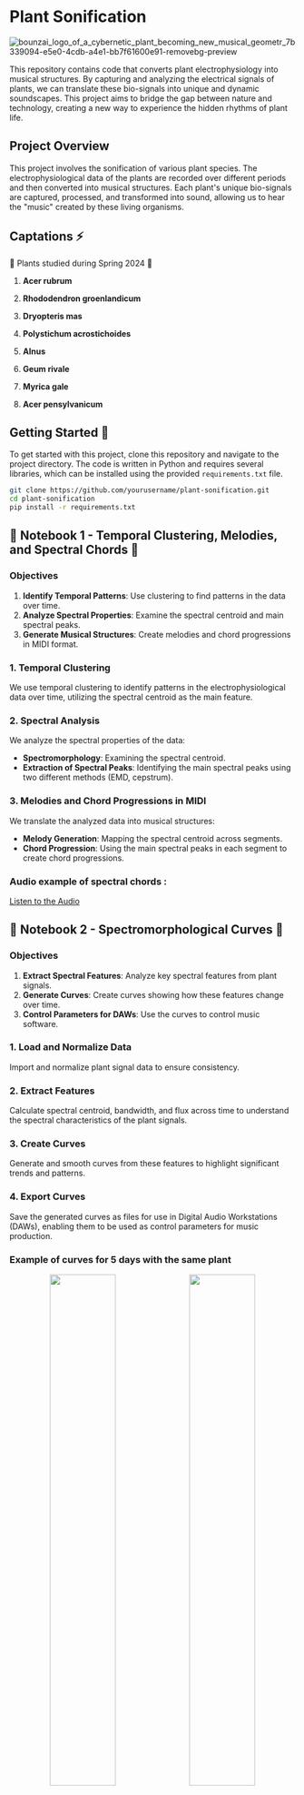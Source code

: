 # Plant Sonification

![bounzai_logo_of_a_cybernetic_plant_becoming_new_musical_geometr_7b339094-e5e0-4cdb-a4e1-bb7f61600e91-removebg-preview](https://github.com/AntoineBellemare/plant_sonification/assets/49297774/0b7db764-7aa4-42a3-9fa3-e3de856663ca)


This repository contains code that converts plant electrophysiology into musical structures. By capturing and analyzing the electrical signals of plants, we can translate these bio-signals into unique and dynamic soundscapes. This project aims to bridge the gap between nature and technology, creating a new way to experience the hidden rhythms of plant life.

## Project Overview

This project involves the sonification of various plant species. The electrophysiological data of the plants are recorded over different periods and then converted into musical structures. Each plant's unique bio-signals are captured, processed, and transformed into sound, allowing us to hear the "music" created by these living organisms.

## Captations ⚡️

🌿 Plants studied during Spring 2024 🌿

1. **Acer rubrum**

2. **Rhododendron groenlandicum**
   
3. **Dryopteris mas**

4. **Polystichum acrostichoides**

5. **Alnus**

6. **Geum rivale**

7. **Myrica gale**

8. **Acer pensylvanicum**

## Getting Started 🔑

To get started with this project, clone this repository and navigate to the project directory. The code is written in Python and requires several libraries, which can be installed using the provided `requirements.txt` file.

```sh
git clone https://github.com/yourusername/plant-sonification.git
cd plant-sonification
pip install -r requirements.txt
```

## 📙 Notebook 1 - Temporal Clustering, Melodies, and Spectral Chords 📙

### Objectives

1. **Identify Temporal Patterns**: Use clustering to find patterns in the data over time.
2. **Analyze Spectral Properties**: Examine the spectral centroid and main spectral peaks.
3. **Generate Musical Structures**: Create melodies and chord progressions in MIDI format.

### 1. Temporal Clustering

We use temporal clustering to identify patterns in the electrophysiological data over time, utilizing the spectral centroid as the main feature.

### 2. Spectral Analysis

We analyze the spectral properties of the data:
- **Spectromorphology**: Examining the spectral centroid.
- **Extraction of Spectral Peaks**: Identifying the main spectral peaks using two different methods (EMD, cepstrum).

### 3. Melodies and Chord Progressions in MIDI

We translate the analyzed data into musical structures:
- **Melody Generation**: Mapping the spectral centroid across segments.
- **Chord Progression**: Using the main spectral peaks in each segment to create chord progressions.

### Audio example of spectral chords : 

[Listen to the Audio](https://github.com/AntoineBellemare/plant_sonification/assets/49297774/46def8f3-1409-44e6-b51f-2175a6d2a509)


## 📒 Notebook 2 - Spectromorphological Curves 📒

### Objectives

1. **Extract Spectral Features**: Analyze key spectral features from plant signals.
2. **Generate Curves**: Create curves showing how these features change over time.
3. **Control Parameters for DAWs**: Use the curves to control music software.

### 1. Load and Normalize Data

Import and normalize plant signal data to ensure consistency.

### 2. Extract Features

Calculate spectral centroid, bandwidth, and flux across time to understand the spectral characteristics of the plant signals.

### 3. Create Curves

Generate and smooth curves from these features to highlight significant trends and patterns.

### 4. Export Curves

Save the generated curves as files for use in Digital Audio Workstations (DAWs), enabling them to be used as control parameters for music production.

### Example of curves for 5 days with the same plant

<p align="center">
  <img src="https://github.com/AntoineBellemare/plant_sonification/assets/49297774/585974fa-9edb-40b7-ba27-2a97f26d610b" width="48%" />
  <img src="https://github.com/AntoineBellemare/plant_sonification/assets/49297774/b22b774c-4c4a-4557-a165-982de16fcc3e" width="48%" />
</p>


